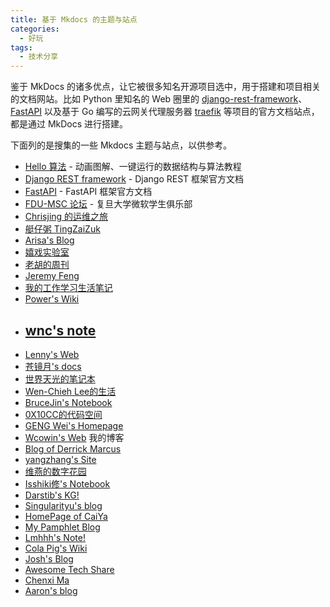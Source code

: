 ```yaml
---
title: 基于 Mkdocs 的主题与站点
categories: 
  - 好玩
tags:
  - 技术分享
---
```


鉴于 MkDocs 的诸多优点，让它被很多知名开源项目选中，用于搭建和项目相关的文档网站。比如 Python 里知名的 Web 圈里的 [django-rest-framework](https://www.django-rest-framework.org/)、[FastAPI](https://fastapi.tiangolo.com/) 以及基于 Go 编写的云网关代理服务器 [traefik](https://github.com/traefik/traefik) 等项目的官方文档站点，都是通过 MkDocs 进行搭建。

<!-- more -->

下面列的是搜集的一些 Mkdocs 主题与站点，以供参考。

* [Hello 算法](https://www.hello-algo.com/) - 动画图解、一键运行的数据结构与算法教程
* [Django REST framework](https://www.django-rest-framework.org/) - Django REST 框架官方文档
* [FastAPI](https://fastapi.tiangolo.com/) - FastAPI 框架官方文档
* [FDU-MSC 论坛](https://fdu-msc.github.io/forum/) - 复旦大学微软学生俱乐部
* [Chrisjing 的运维之旅](http://www.chrisjing.com/)
* [艇仔粥 TingZaiZuk](https://herointene.github.io/) 
* [Arisa's Blog](https://blog.arisa.moe/) 
* [嬉戏实验室](https://blog.xiiigame.com/) 
* [老胡的周刊](https://weekly.howie6879.com/) 
* [Jeremy Feng](https://fengchao.pro/) 
* [我的工作学习生活笔记](https://hellowac.github.io/) 
* [Power's Wiki](https://wiki-power.com/) 
* [wnc's note](https://wncfht.github.io/notes/) 
  ---
- [Lenny's Web](https://lennychen.top)  
- [苍镜月's docs](https://pale-illusions.github.io/my-mkdocs/)  
- [世界天光的笔记本](https://lastwish.icu/)  
- [Wen-Chieh Lee的生活](https://wenchiehlee.github.io/mkdocs-life/)
- [BruceJin's Notebook](https://brucejqs.github.io/MyNotebook/)  
- [0X10CC的代码空间](https://tang-jiapeng.github.io/)
- [GENG Wei's Homepage](https://wgeng.site/index.html)
- [Wcowin's Web](https://wcowin.work/) 我的博客
- [Blog of Derrick Marcus](https://blog.yanxuchen.com/)
- [yangzhang's Site](https://yangzhang.site/)
- [维燕的数字花园](https://weiyan.cc/)
- [Isshiki修's Notebook](https://note.isshikih.top/)
- [Darstib's KG!](https://kg.darstib.cn/)
- [Singularityu's blog](https://github.com/singularityu820/artical)
- [HomePage of CaiYa](https://j-yi-11.github.io/index.html)
- [My Pamphlet Blog](https://ronaldln.github.io/MyPamphlet-Blog/)
- [Lmhhh's Note!](https://lmhhh28.github.io/)
- [Cola Pig's Wiki](https://cp-wiki.onrender.com/)
- [Josh's Blog](https://joshzhong.top/)
- [Awesome Tech Share](https://wncfht.github.io/Awesome-Tech-Share/)
- [Chenxi Ma](https://algebra-mcx.github.io/Academic-Profile/)
- [Aaron's blog](https://jaywhj.netlify.app/)